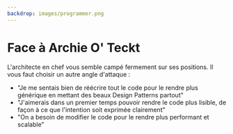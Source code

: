 ```yaml
---
backdrop: images/programmer.png
---
```


# Face à Archie O' Teckt

L'architecte en chef vous semble campé fermement sur ses positions. Il vous faut choisir un autre angle d'attaque :
- "Je me sentais bien de réécrire tout le code pour le rendre plus générique en mettant des beaux Design Patterns partout"
- "J'aimerais dans un premier temps pouvoir rendre le code plus lisible, de façon à ce que l'intention soit exprimée clairement"
- "On a besoin de modifier le code pour le rendre plus performant et scalable"

<Page url="/assaut-tour-ivoire/156" instructions="" action="Design pattern !" condition="none" />
<Page url="/assaut-tour-ivoire/159" instructions="" action="Que l'intention soit exprimée !" condition="none" />
<Page url="/assaut-tour-ivoire/155" instructions="" action="Performance et scalabilité !" condition="none" />
